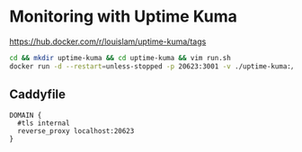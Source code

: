 # Monitoring with Uptime Kuma

<https://hub.docker.com/r/louislam/uptime-kuma/tags>

```bash
cd && mkdir uptime-kuma && cd uptime-kuma && vim run.sh
docker run -d --restart=unless-stopped -p 20623:3001 -v ./uptime-kuma:/app/data --name uptime-kuma louislam/uptime-kuma:1
```

## Caddyfile

```Caddyfile
DOMAIN {
  #tls internal
  reverse_proxy localhost:20623
}
```
